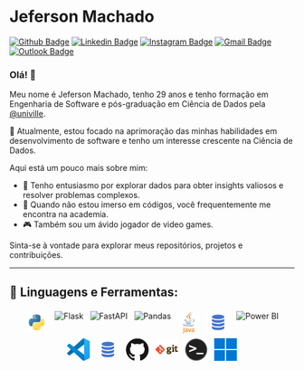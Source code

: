 # Jeferson Machado

[![Github Badge](https://img.shields.io/badge/-Github-000?style=flat-square&logo=Github&logoColor=white&link=https://github.com/Jefersonnnn)](https://github.com/Jefersonnnn)
[![Linkedin Badge](https://img.shields.io/badge/-LinkedIn-blue?style=flat-square&logo=Linkedin&logoColor=white&link=https://www.linkedin.com/in/jefersonmachado94/)](https://www.linkedin.com/in/jefersonmachado94/)
[![Instagram Badge](https://img.shields.io/badge/-Instagram-grey?style=flat-square&logo=Instagram&logoColor=white&link=https://www.instagram.com/jefersonn94/)](https://www.instagram.com/jefersonn94/)
[![Gmail Badge](https://img.shields.io/badge/-Gmail-c14438?style=flat-square&logo=Gmail&logoColor=white&link=mailto:jeferson.m159@gmail.com)](mailto:jeferson.m159@gmail.com)
[![Outlook Badge](https://img.shields.io/badge/-Outlook-blue?style=flat-square&logo=MicrosoftOutlook&logoColor=white&link=mailto:jeferson_m94@hotmail.com)](mailto:jeferson_m94@hotmail.com)


### Olá! 👋

Meu nome é Jeferson Machado, tenho 29 anos e tenho formação em Engenharia de Software e pós-graduação em Ciência de Dados pela [@univille](https://www.univille.edu.br).

🚀 Atualmente, estou focado na aprimoração das minhas habilidades em desenvolvimento de software e tenho um interesse crescente na Ciência de Dados.

Aqui está um pouco mais sobre mim:

- 🔬 Tenho entusiasmo por explorar dados para obter insights valiosos e resolver problemas complexos.
- 💪 Quando não estou imerso em códigos, você frequentemente me encontra na academia.
- 🎮 Também sou um ávido jogador de video games.

Sinta-se à vontade para explorar meus repositórios, projetos e contribuições.

----
## 🧰 Linguagens e Ferramentas:

<p align="center">
  <img src="https://raw.githubusercontent.com/github/explore/80688e429a7d4ef2fca1e82350fe8e3517d3494d/topics/python/python.png" alt="Python" height="40" style="vertical-align:top; margin:4px">
  <img src="https://flask.palletsprojects.com/en/3.0.x/_images/flask-horizontal.png" alt="Flask" height="40" style="vertical-align:top; margin:4px">
  <img src="https://fastapi.tiangolo.com/img/logo-margin/logo-teal.png" alt="FastAPI" height="40" style="vertical-align:top; margin:4px">
  <img src="https://pandas.pydata.org/static/img/pandas_mark.svg" alt="Pandas" height="40" style="vertical-align:top; margin:4px">
  <img src="https://raw.githubusercontent.com/github/explore/80688e429a7d4ef2fca1e82350fe8e3517d3494d/topics/java/java.png" alt="Javinha" height="40" style="vertical-align:top; margin:4px">
  <img src="https://raw.githubusercontent.com/github/explore/80688e429a7d4ef2fca1e82350fe8e3517d3494d/topics/sql/sql.png" alt="SQL" height="40" style="vertical-align:top; margin:4px">
  <img src="https://upload.wikimedia.org/wikipedia/commons/thumb/c/cf/New_Power_BI_Logo.svg/630px-New_Power_BI_Logo.svg.png" alt="Power BI" height="40" style="vertical-align:top; margin:4px">
  <img src="https://raw.githubusercontent.com/github/explore/80688e429a7d4ef2fca1e82350fe8e3517d3494d/topics/visual-studio-code/visual-studio-code.png" alt="VS Code" height="40" style="vertical-align:top; margin:4px">
  <img src="https://raw.githubusercontent.com/github/explore/80688e429a7d4ef2fca1e82350fe8e3517d3494d/topics/sql/sql.png" alt="SQL" height="40" style="vertical-align:top; margin:4px">
  <img src="https://raw.githubusercontent.com/github/explore/78df643247d429f6cc873026c0622819ad797942/topics/github/github.png" alt="Github" height="40" style="vertical-align:top; margin:4px">
  <img src="https://raw.githubusercontent.com/github/explore/80688e429a7d4ef2fca1e82350fe8e3517d3494d/topics/git/git.png" alt="Git" height="40" style="vertical-align:top; margin:4px">
  <img src="https://raw.githubusercontent.com/github/explore/80688e429a7d4ef2fca1e82350fe8e3517d3494d/topics/terminal/terminal.png" alt="Terminal" height="40" style="vertical-align:top; margin:4px">
  <img src="https://raw.githubusercontent.com/github/explore/80688e429a7d4ef2fca1e82350fe8e3517d3494d/topics/windows/windows.png" alt="Windows" height="40" style="vertical-align:top; margin:4px">
</p>
